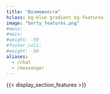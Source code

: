 ```yaml
---
title: "Возможности"
hclass: bg-blue gradient bg-features
image: "berty_features.png"
#menu:
#main:
#weight: -50
#footer_col1:
#weight: -50
aliases:
  - /chat
  - /messenger
---
```


{{< display_section_features >}}

